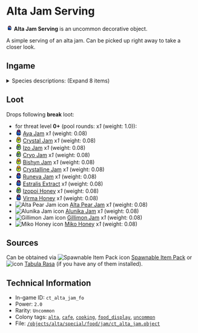 # Alta Jam Serving

<img src="https://raw.githubusercontent.com/Ceterai/Enternia/main/objects/alta/special/food/jam/icon.png" alt="Alta Jam Serving icon" loading="lazy" width="auto" height="16px"/> **Alta Jam Serving** is an uncommon decorative object.

A simple serving of an alta jam. Can be picked up right away to take a closer look.

## Ingame

<details markdown="1"><summary>Species descriptions: (Expand 8 items)</summary>

- Alta: Oa-a, a jam! I wonder which one it is~
- Apex: A likely sweet jam in a bowl. Should I take it?
- Avian: Ooh, a tasty jam! I bet it tastes just as good as it looks. Only one way to find out!
- Floran: Ssome jam. Floran shell enjoy itsss sswetnesss!
- Glitch: Hungry. I should give this jam a taste.
- Human: Oh, this looks tasty! I think I should try it. Just a bit.
- Hylotl: What a wonderful culinary miracle! I wonder if I could claim it.
- Novakid: This goodness is smellin' very nice!

</details>

## Loot

Drops following **break** loot:

- for threat level **0+** (pool rounds: x*1* (weight: 1.0)):
- <img src="https://raw.githubusercontent.com/Ceterai/Enternia/main/items/generic/food/tier1/ct_aya_jam.png" alt="Aya Jam icon" loading="lazy" width="auto" height="16px"/> [Aya Jam](https://ceterai.github.io/MyEnternia/Wiki/AyaJam) x*1* (weight: 0.08)
- <img src="https://raw.githubusercontent.com/Ceterai/Enternia/main/items/generic/food/tier1/ct_crystal_jam.png" alt="Crystal Jam icon" loading="lazy" width="auto" height="16px"/> [Crystal Jam](https://ceterai.github.io/MyEnternia/Wiki/CrystalJam) x*1* (weight: 0.08)
- <img src="https://raw.githubusercontent.com/Ceterai/Enternia/main/items/generic/food/tier1/ct_iso_jam.png" alt="Izo Jam icon" loading="lazy" width="auto" height="16px"/> [Izo Jam](https://ceterai.github.io/MyEnternia/Wiki/IzoJam) x*1* (weight: 0.08)
- <img src="https://raw.githubusercontent.com/Ceterai/Enternia/main/items/generic/food/tier1/ct_iso_jam.png" alt="Cryo Jam icon" loading="lazy" width="auto" height="16px"/> [Cryo Jam](https://ceterai.github.io/MyEnternia/Wiki/CryoJam) x*1* (weight: 0.08)
- <img src="https://raw.githubusercontent.com/Ceterai/Enternia/main/items/generic/food/tier1/ct_crystal_jam.png" alt="Bishyn Jam icon" loading="lazy" width="auto" height="16px"/> [Bishyn Jam](https://ceterai.github.io/MyEnternia/Wiki/BishynJam) x*1* (weight: 0.08)
- <img src="https://raw.githubusercontent.com/Ceterai/Enternia/main/items/generic/food/tier1/ct_crystal_jam.png" alt="Crystalline Jam icon" loading="lazy" width="auto" height="16px"/> [Crystalline Jam](https://ceterai.github.io/MyEnternia/Wiki/CrystallineJam) x*1* (weight: 0.08)
- <img src="https://raw.githubusercontent.com/Ceterai/Enternia/main/items/generic/food/tier1/ct_aya_jam.png" alt="Runeva Jam icon" loading="lazy" width="auto" height="16px"/> [Runeva Jam](https://ceterai.github.io/MyEnternia/Wiki/RunevaJam) x*1* (weight: 0.08)
- <img src="https://raw.githubusercontent.com/Ceterai/Enternia/main/items/generic/food/tier1/ct_aya_jam.png" alt="Estralis Extract icon" loading="lazy" width="auto" height="16px"/> [Estralis Extract](https://ceterai.github.io/MyEnternia/Wiki/EstralisExtract) x*1* (weight: 0.08)
- <img src="https://raw.githubusercontent.com/Ceterai/Enternia/main/items/generic/food/tier1/ct_iso_jam.png" alt="Izopoi Honey icon" loading="lazy" width="auto" height="16px"/> [Izopoi Honey](https://ceterai.github.io/MyEnternia/Wiki/IzopoiHoney) x*1* (weight: 0.08)
- <img src="https://raw.githubusercontent.com/Ceterai/Enternia/main/items/generic/food/tier1/ct_aya_jam.png" alt="Virma Honey icon" loading="lazy" width="auto" height="16px"/> [Virma Honey](https://ceterai.github.io/MyEnternia/Wiki/VirmaHoney) x*1* (weight: 0.08)
- <img src="https://raw.githubusercontent.com/Ceterai/Enternia/main/assetMissing.png" alt="Alta Pear Jam icon" loading="lazy" width="auto" height="16px"/> [Alta Pear Jam](https://ceterai.github.io/MyEnternia/Wiki/AltaPearJam) x*1* (weight: 0.08)
- <img src="https://raw.githubusercontent.com/Ceterai/Enternia/main/assetMissing.png" alt="Alunika Jam icon" loading="lazy" width="auto" height="16px"/> [Alunika Jam](https://ceterai.github.io/MyEnternia/Wiki/AlunikaJam) x*1* (weight: 0.08)
- <img src="https://raw.githubusercontent.com/Ceterai/Enternia/main/assetMissing.png" alt="Gillimon Jam icon" loading="lazy" width="auto" height="16px"/> [Gillimon Jam](https://ceterai.github.io/MyEnternia/Wiki/GillimonJam) x*1* (weight: 0.08)
- <img src="https://raw.githubusercontent.com/Ceterai/Enternia/main/assetMissing.png" alt="Miko Honey icon" loading="lazy" width="auto" height="16px"/> [Miko Honey](https://ceterai.github.io/MyEnternia/Wiki/MikoHoney) x*1* (weight: 0.08)

## Sources

Can be obtained via <img src="https://raw.githubusercontent.com/Silverfeelin/Starbound-SpawnableItemPack/master/interface/sip/iconSmall.png" alt="Spawnable Item Pack icon" width="18" height="14"/> [Spawnable Item Pack](https://steamcommunity.com/sharedfiles/filedetails/?id=733665104) or <img src="https://steamuserimages-a.akamaihd.net/ugc/263843960696222713/3EC9A7C005541F7D577EBCB8C5736B4EFC9973D6/" alt="icon" width="8" height="12"/> [Tabula Rasa](https://community.playstarbound.com/resources/the-tabula-rasa.3222/) (if you have any of them installed).

## Technical Information

- In-game ID: `ct_alta_jam_fo`
- Power: `2.0`
- Rarity: `Uncommon`
- Colony tags: [`alta`](https://ceterai.github.io/MyEnternia/Wiki/Tags/Alta), [`cafe`](https://ceterai.github.io/MyEnternia/Wiki/Tags/Cafe), [`cooking`](https://ceterai.github.io/MyEnternia/Wiki/Tags/Cooking), [`food_display`](https://ceterai.github.io/MyEnternia/Wiki/Tags/FoodDisplay), [`uncommon`](https://ceterai.github.io/MyEnternia/Wiki/Tags/Uncommon)
- File: [`/objects/alta/special/food/jam/ct_alta_jam.object`](https://github.com/Ceterai/Enternia/blob/main/objects/alta/special/food/jam/ct_alta_jam.object)
